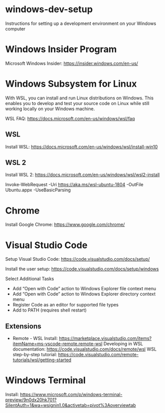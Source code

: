 # windows-dev-setup
Instructions for setting up a development environment on your Windows computer

Windows Insider Program
=======================

Microsoft Windows Insider: https://insider.windows.com/en-us/



Windows Subsystem for Linux
===========================
With WSL, you can install and run Linux distributions on Windows. This enables you to develop and test your source code on Linux while still working locally on your Windows machine.

WSL FAQ: https://docs.microsoft.com/en-us/windows/wsl/faq

WSL
---

Install WSL: https://docs.microsoft.com/en-us/windows/wsl/install-win10

WSL 2
-----

Install WSL 2: https://docs.microsoft.com/en-us/windows/wsl/wsl2-install



Invoke-WebRequest -Uri https://aka.ms/wsl-ubuntu-1804 -OutFile Ubuntu.appx -UseBasicParsing



Chrome
======

Install Google Chrome: https://www.google.com/chrome/

Visual Studio Code
=================

Setup Visual Studio Code: https://code.visualstudio.com/docs/setup/

Install the user setup: https://code.visualstudio.com/docs/setup/windows

Select Additional Tasks
+ Add “Open with Code” action to Windows Explorer file context menu
+ Add “Open with Code” action to Windows Explorer directory context menu
+ Register Code as an editor for supported file types
+ Add to PATH (requires shell restart)

Extensions
---------

+ Remote - WSL
Install: https://marketplace.visualstudio.com/items?itemName=ms-vscode-remote.remote-wsl
Developing in WSL documentation: https://code.visualstudio.com/docs/remote/wsl
WSL step-by-step tutorial: https://code.visualstudio.com/remote-tutorials/wsl/getting-started






Windows Terminal
================

Install: https://www.microsoft.com/p/windows-terminal-preview/9n0dx20hk701?SilentAuth=1&wa=wsignin1.0&activetab=pivot%3Aoverviewtab

